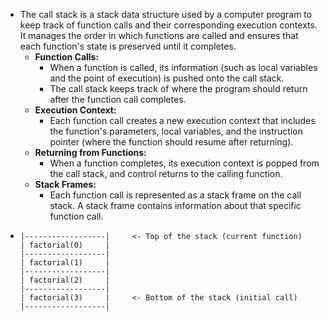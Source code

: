 - The call stack is a stack data structure used by a computer program to keep track of function calls and their corresponding execution contexts. It manages the order in which functions are called and ensures that each function's state is preserved until it completes.
	- **Function Calls:**
		- When a function is called, its information (such as local variables and the point of execution) is pushed onto the call stack.
		- The call stack keeps track of where the program should return after the function call completes.
	- **Execution Context:**
		- Each function call creates a new execution context that includes the function's parameters, local variables, and the instruction pointer (where the function should resume after returning).
	- **Returning from Functions:**
		- When a function completes, its execution context is popped from the call stack, and control returns to the calling function.
	- **Stack Frames:**
		- Each function call is represented as a stack frame on the call stack. A stack frame contains information about that specific function call.
- ```
  |------------------|     <- Top of the stack (current function)
  | factorial(0)     |
  |------------------|
  | factorial(1)     |
  |------------------|
  | factorial(2)     |
  |------------------|
  | factorial(3)     |     <- Bottom of the stack (initial call)
  |------------------|
  
  ```